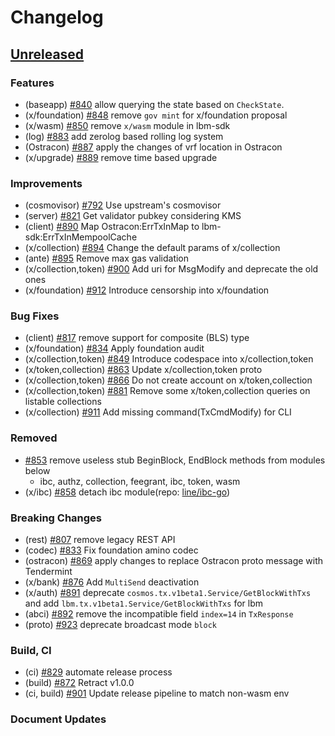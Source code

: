 <!--
Guiding Principles:

Changelogs are for humans, not machines.
There should be an entry for every single version.
The same types of changes should be grouped.
Versions and sections should be linkable.
The latest version comes first.
The release date of each version is displayed.
Mention whether you follow Semantic Versioning.

Usage:

Change log entries are to be added to the Unreleased section under the
appropriate stanza (see below). Each entry should ideally include a tag and
the Github issue reference in the following format:

* (<tag>) \#<issue-number> message

The issue numbers will later be link-ified during the release process so you do
not have to worry about including a link manually, but you can if you wish.

Types of changes (Stanzas):

"Features" for new features.
"Improvements" for changes in existing functionality.
"Deprecated" for soon-to-be removed features.
"Bug Fixes" for any bug fixes.
"Client Breaking" for breaking Protobuf, gRPC and REST routes used by end-users.
"CLI Breaking" for breaking CLI commands.
"API Breaking" for breaking exported APIs used by developers building on SDK.
"State Machine Breaking" for any changes that result in a different AppState given same genesisState and txList.
Ref: https://keepachangelog.com/en/1.0.0/
-->

# Changelog

## [Unreleased](https://github.com/line/lbm-sdk/compare/v0.46.0...HEAD)

### Features
* (baseapp) [\#840](https://github.com/line/lbm-sdk/pull/840) allow querying the state based on `CheckState`.
* (x/foundation) [\#848](https://github.com/line/lbm-sdk/pull/848) remove `gov mint` for x/foundation proposal
* (x/wasm) [\#850](https://github.com/line/lbm-sdk/pull/850) remove `x/wasm` module in lbm-sdk
* (log) [\#883](https://github.com/line/lbm-sdk/pull/883) add zerolog based rolling log system
* (Ostracon) [\#887](https://github.com/line/lbm-sdk/pull/887) apply the changes of vrf location in Ostracon
* (x/upgrade) [\#889](https://github.com/line/lbm-sdk/pull/889) remove time based upgrade

### Improvements
* (cosmovisor) [\#792](https://github.com/line/lbm-sdk/pull/792) Use upstream's cosmovisor
* (server) [\#821](https://github.com/line/lbm-sdk/pull/821) Get validator pubkey considering KMS
* (client) [\#890](https://github.com/line/lbm-sdk/pull/890) Map Ostracon:ErrTxInMap to lbm-sdk:ErrTxInMempoolCache
* (x/collection) [\#894](https://github.com/line/lbm-sdk/pull/894) Change the default params of x/collection
* (ante) [\#895](https://github.com/line/lbm-sdk/pull/895) Remove max gas validation
* (x/collection,token) [\#900](https://github.com/line/lbm-sdk/pull/900) Add uri for MsgModify and deprecate the old ones
* (x/foundation) [\#912](https://github.com/line/lbm-sdk/pull/912) Introduce censorship into x/foundation

### Bug Fixes
* (client) [\#817](https://github.com/line/lbm-sdk/pull/817) remove support for composite (BLS) type
* (x/foundation) [\#834](https://github.com/line/lbm-sdk/pull/834) Apply foundation audit
* (x/collection,token) [\#849](https://github.com/line/lbm-sdk/pull/849) Introduce codespace into x/collection,token
* (x/token,collection) [\#863](https://github.com/line/lbm-sdk/pull/863) Update x/collection,token proto
* (x/collection,token) [\#866](https://github.com/line/lbm-sdk/pull/866) Do not create account on x/token,collection
* (x/collection,token) [\#881](https://github.com/line/lbm-sdk/pull/881) Remove some x/token,collection queries on listable collections
* (x/collection) [\#911](https://github.com/line/lbm-sdk/pull/911) Add missing command(TxCmdModify) for CLI

### Removed
* [\#853](https://github.com/line/lbm-sdk/pull/853) remove useless stub BeginBlock, EndBlock methods from modules below
  * ibc, authz, collection, feegrant, ibc, token, wasm
* (x/ibc) [\#858](https://github.com/line/lbm-sdk/pull/858) detach ibc module(repo: [line/ibc-go](https://github.com/line/ibc-go))

### Breaking Changes
* (rest) [\#807](https://github.com/line/lbm-sdk/pull/807) remove legacy REST API
* (codec) [\#833](https://github.com/line/lbm-sdk/pull/833) Fix foundation amino codec
* (ostracon) [\#869](https://github.com/line/lbm-sdk/pull/869) apply changes to replace Ostracon proto message with Tendermint
* (x/bank) [\#876](https://github.com/line/lbm-sdk/pull/876) Add `MultiSend` deactivation
* (x/auth) [\#891](https://github.com/line/lbm-sdk/pull/891) deprecate `cosmos.tx.v1beta1.Service/GetBlockWithTxs` and add `lbm.tx.v1beta1.Service/GetBlockWithTxs` for lbm
* (abci) [\#892](https://github.com/line/lbm-sdk/pull/892) remove the incompatible field `index=14` in `TxResponse`
* (proto) [\#923](https://github.com/line/lbm-sdk/pull/923) deprecate broadcast mode `block`

### Build, CI
* (ci) [\#829](https://github.com/line/lbm-sdk/pull/829) automate release process
* (build) [\#872](https://github.com/line/lbm-sdk/pull/872) Retract v1.0.0
* (ci, build) [\#901](https://github.com/line/lbm-sdk/pull/901) Update release pipeline to match non-wasm env

### Document Updates

